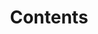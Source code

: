---
layout: list
title: Contents
slug: contents
menu: true
submenu: true
order: 0
description: >
  목차입니다. 각종 강좌의 목차를 확인할 수 있습니다.
---